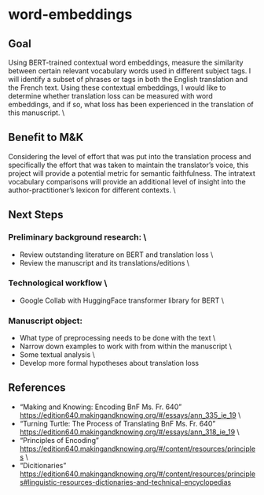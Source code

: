 # word-embeddings

## Goal
Using BERT-trained contextual word embeddings, measure the similarity between certain relevant vocabulary words used in different subject tags. I will identify a subset of phrases or tags in both the English translation and the French text. Using these contextual embeddings, I would like to determine whether translation loss can be measured with word embeddings, and if so, what loss has been experienced in the translation of this manuscript. \

## Benefit to M&K
Considering the level of effort that was put into the translation process and specifically the effort that was taken to maintain the translator’s voice, this project will provide a potential metric for semantic faithfulness. The intratext vocabulary comparisons will provide an additional level of insight into the author-practitioner’s lexicon for different contexts. \

## Next Steps 
### Preliminary background research: \
* Review outstanding literature on BERT and translation loss \
* Review the manuscript and its translations/editions \
### Technological workflow \
* Google Collab with HuggingFace transformer library for BERT \
### Manuscript object: 
* What type of preprocessing needs to be done with the text \
* Narrow down examples to work with from within the manuscript \
* Some textual analysis \
* Develop more formal hypotheses about translation loss 

## References 
* “Ma<r>king and Knowing: Encoding BnF Ms. Fr. 640” https://edition640.makingandknowing.org/#/essays/ann_335_ie_19 \
* “Turning Turtle: The Process of Translating BnF Ms. Fr. 640” https://edition640.makingandknowing.org/#/essays/ann_318_ie_19 \
* “Principles of Encoding” https://edition640.makingandknowing.org/#/content/resources/principles \
* “Dicitionaries” https://edition640.makingandknowing.org/#/content/resources/principles#linguistic-resources-dictionaries-and-technical-encyclopedias 
